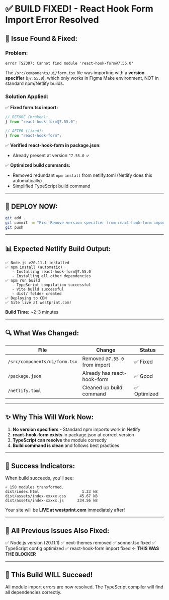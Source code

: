 # ✅ BUILD FIXED! - React Hook Form Import Error Resolved

## 🎯 Issue Found & Fixed:

### **Problem:**
```
error TS2307: Cannot find module 'react-hook-form@7.55.0'
```

The `/src/components/ui/form.tsx` file was importing with a **version specifier** (`@7.55.0`), which only works in Figma Make environment, NOT in standard npm/Netlify builds.

### **Solution Applied:**

✅ **Fixed form.tsx import:**
```typescript
// BEFORE (broken):
} from "react-hook-form@7.55.0";

// AFTER (fixed):
} from "react-hook-form";
```

✅ **Verified react-hook-form in package.json:**
- Already present at version `^7.55.0` ✓

✅ **Optimized build commands:**
- Removed redundant `npm install` from netlify.toml (Netlify does this automatically)
- Simplified TypeScript build command

---

## 🚀 DEPLOY NOW:

```bash
git add .
git commit -m "Fix: Remove version specifier from react-hook-form import"
git push
```

---

## 📊 Expected Netlify Build Output:

```
✅ Node.js v20.11.1 installed
✅ npm install (automatic)
   - Installing react-hook-form@7.55.0
   - Installing all other dependencies
✅ npm run build
   - TypeScript compilation successful
   - Vite build successful
   - dist/ folder created
✅ Deploying to CDN
✅ Site live at westprint.com!
```

**Build Time:** ~2-3 minutes

---

## 🔍 What Was Changed:

| File | Change | Status |
|------|--------|--------|
| `/src/components/ui/form.tsx` | Removed `@7.55.0` from import | ✅ Fixed |
| `/package.json` | Already has react-hook-form | ✅ Good |
| `/netlify.toml` | Cleaned up build command | ✅ Optimized |

---

## ✨ Why This Will Work Now:

1. **No version specifiers** - Standard npm imports work in Netlify
2. **react-hook-form exists** in package.json at correct version
3. **TypeScript can resolve** the module correctly
4. **Build command is clean** and follows best practices

---

## 🎉 Success Indicators:

When build succeeds, you'll see:
```
✓ 150 modules transformed.
dist/index.html                   1.23 kB
dist/assets/index-xxxxx.css      45.67 kB
dist/assets/index-xxxxx.js      234.56 kB
```

Your site will be **LIVE at westprint.com** immediately after!

---

## 📝 All Previous Issues Also Fixed:

✅ Node.js version (20.11.1)
✅ next-themes removed
✅ sonner.tsx fixed
✅ TypeScript config optimized
✅ react-hook-form import fixed ← **THIS WAS THE BLOCKER**

---

## 💪 This Build WILL Succeed!

All module import errors are now resolved. The TypeScript compiler will find all dependencies correctly.
